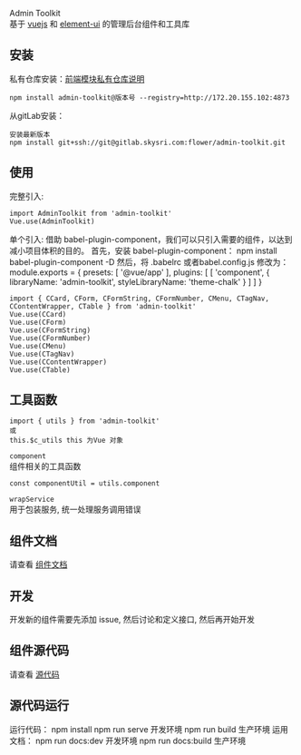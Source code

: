 Admin Toolkit  
基于 [vuejs](https://vuejs.org/) 和 [element-ui](http://element-cn.eleme.io/#/zh-CN) 的管理后台组件和工具库  

## 安装    
私有仓库安装：[前端模块私有仓库说明](http://wiki.skyoss.com/pages/viewpage.action?pageId=35726422)
```
npm install admin-toolkit@版本号 --registry=http://172.20.155.102:4873
```

从gitLab安装：
```
安装最新版本
npm install git+ssh://git@gitlab.skysri.com:flower/admin-toolkit.git
```
## 使用
完整引入:
```
import AdminToolkit from 'admin-toolkit'
Vue.use(AdminToolkit)
```
单个引入:
借助 babel-plugin-component，我们可以只引入需要的组件，以达到减小项目体积的目的。
首先，安装 babel-plugin-component：
npm install babel-plugin-component -D
然后，将 .babelrc 或者babel.config.js 修改为：
module.exports = {
  presets: [
    '@vue/app'
  ],
  plugins: [
    [
      'component',
      {
        libraryName: 'admin-toolkit',
        styleLibraryName: 'theme-chalk'
      }
    ]
  ]
}

```
import { CCard, CForm, CFormString, CFormNumber, CMenu, CTagNav, CContentWrapper, CTable } from 'admin-toolkit'
Vue.use(CCard)
Vue.use(CForm)
Vue.use(CFormString)
Vue.use(CFormNumber)
Vue.use(CMenu)
Vue.use(CTagNav)
Vue.use(CContentWrapper)
Vue.use(CTable)
```
## 工具函数  
```
import { utils } from 'admin-toolkit'
或
this.$c_utils this 为Vue 对象

```

`component`  
组件相关的工具函数

```
const componentUtil = utils.component
```

`wrapService`  
用于包装服务, 统一处理服务调用错误  


## 组件文档
请查看 [组件文档](http://172.20.155.102/admin-toolkit/)  

## 开发  
开发新的组件需要先添加 issue, 然后讨论和定义接口, 然后再开始开发  

## 组件源代码

 请查看 [源代码](http://gitlab.skysri.com/flower/admin-toolkit) 

## 源代码运行
运行代码：
npm install
npm run serve 开发环境
npm run build 生产环境
运用文档： 
npm run docs:dev  开发环境
npm run docs:build  生产环境


